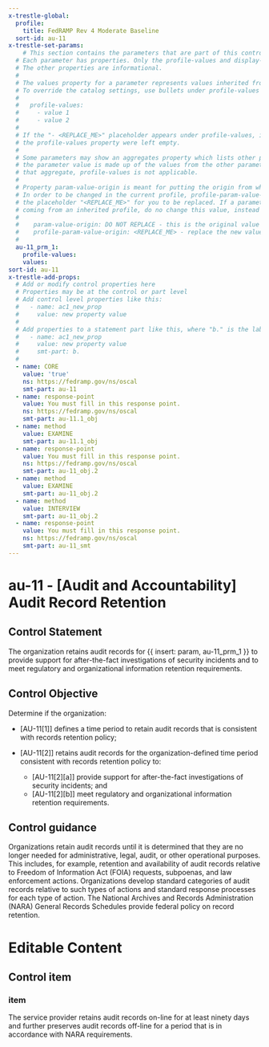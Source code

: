```yaml
---
x-trestle-global:
  profile:
    title: FedRAMP Rev 4 Moderate Baseline
  sort-id: au-11
x-trestle-set-params:
    # This section contains the parameters that are part of this control.
  # Each parameter has properties. Only the profile-values and display-name properties are editable.
  # The other properties are informational.
  #
  # The values property for a parameter represents values inherited from the OSCAL catalog.
  # To override the catalog settings, use bullets under profile-values as shown below:
  #
  #   profile-values:
  #     - value 1
  #     - value 2
  #
  # If the "- <REPLACE_ME>" placeholder appears under profile-values, it is the same as if
  # the profile-values property were left empty.
  #
  # Some parameters may show an aggregates property which lists other parameters. This means
  # the parameter value is made up of the values from the other parameters. For parameters
  # that aggregate, profile-values is not applicable.
  #
  # Property param-value-origin is meant for putting the origin from where that parameter comes from.
  # In order to be changed in the current profile, profile-param-value-origin property will be displayed with
  # the placeholder "<REPLACE_ME>" for you to be replaced. If a parameter already has a param-value-origin
  # coming from an inherited profile, do no change this value, instead use profile-param-value-origin as follows:
  #
  #    param-value-origin: DO NOT REPLACE - this is the original value
  #    profile-param-value-origin: <REPLACE_ME> - replace the new value required HERE
  #
  au-11_prm_1:
    profile-values:
    values:
sort-id: au-11
x-trestle-add-props:
  # Add or modify control properties here
  # Properties may be at the control or part level
  # Add control level properties like this:
  #   - name: ac1_new_prop
  #     value: new property value
  #
  # Add properties to a statement part like this, where "b." is the label of the target statement part
  #   - name: ac1_new_prop
  #     value: new property value
  #     smt-part: b.
  #
  - name: CORE
    value: 'true'
    ns: https://fedramp.gov/ns/oscal
    smt-part: au-11
  - name: response-point
    value: You must fill in this response point.
    ns: https://fedramp.gov/ns/oscal
    smt-part: au-11.1_obj
  - name: method
    value: EXAMINE
    smt-part: au-11.1_obj
  - name: response-point
    value: You must fill in this response point.
    ns: https://fedramp.gov/ns/oscal
    smt-part: au-11_obj.2
  - name: method
    value: EXAMINE
    smt-part: au-11_obj.2
  - name: method
    value: INTERVIEW
    smt-part: au-11_obj.2
  - name: response-point
    value: You must fill in this response point.
    ns: https://fedramp.gov/ns/oscal
    smt-part: au-11_smt
---
```


# au-11 - \[Audit and Accountability\] Audit Record Retention

## Control Statement

The organization retains audit records for {{ insert: param, au-11_prm_1 }} to provide support for after-the-fact investigations of security incidents and to meet regulatory and organizational information retention requirements.

## Control Objective

Determine if the organization:

- \[AU-11[1]\] defines a time period to retain audit records that is consistent with records retention policy;

- \[AU-11[2]\] retains audit records for the organization-defined time period consistent with records retention policy to:

  - \[AU-11[2][a]\] provide support for after-the-fact investigations of security incidents; and
  - \[AU-11[2][b]\] meet regulatory and organizational information retention requirements.

## Control guidance

Organizations retain audit records until it is determined that they are no longer needed for administrative, legal, audit, or other operational purposes. This includes, for example, retention and availability of audit records relative to Freedom of Information Act (FOIA) requests, subpoenas, and law enforcement actions. Organizations develop standard categories of audit records relative to such types of actions and standard response processes for each type of action. The National Archives and Records Administration (NARA) General Records Schedules provide federal policy on record retention.

# Editable Content

<!-- Make additions and edits below -->
<!-- The above represents the contents of the control as received by the profile, prior to additions. -->
<!-- If the profile makes additions to the control, they will appear below. -->
<!-- The above markdown may not be edited but you may edit the content below, and/or introduce new additions to be made by the profile. -->
<!-- If there is a yaml header at the top, parameter values may be edited. Use --set-parameters to incorporate the changes during assembly. -->
<!-- The content here will then replace what is in the profile for this control, after running profile-assemble. -->
<!-- The added parts in the profile for this control are below.  You may edit them and/or add new ones. -->
<!-- Each addition must have a heading either of the form ## Control my_addition_name -->
<!-- or ## Part a. (where the a. refers to one of the control statement labels.) -->
<!-- "## Control" parts are new parts added after the statement part. -->
<!-- "## Part" parts are new parts added into the top-level statement part with that label. -->
<!-- Subparts may be added with nested hash levels of the form ### My Subpart Name -->
<!-- underneath the parent ## Control or ## Part being added -->
<!-- See https://oscal-compass.github.io/compliance-trestle/tutorials/ssp_profile_catalog_authoring/ssp_profile_catalog_authoring for guidance. -->

## Control item

### item

The service provider retains audit records on-line for at least ninety days and further preserves audit records off-line for a period that is in accordance with NARA requirements.
